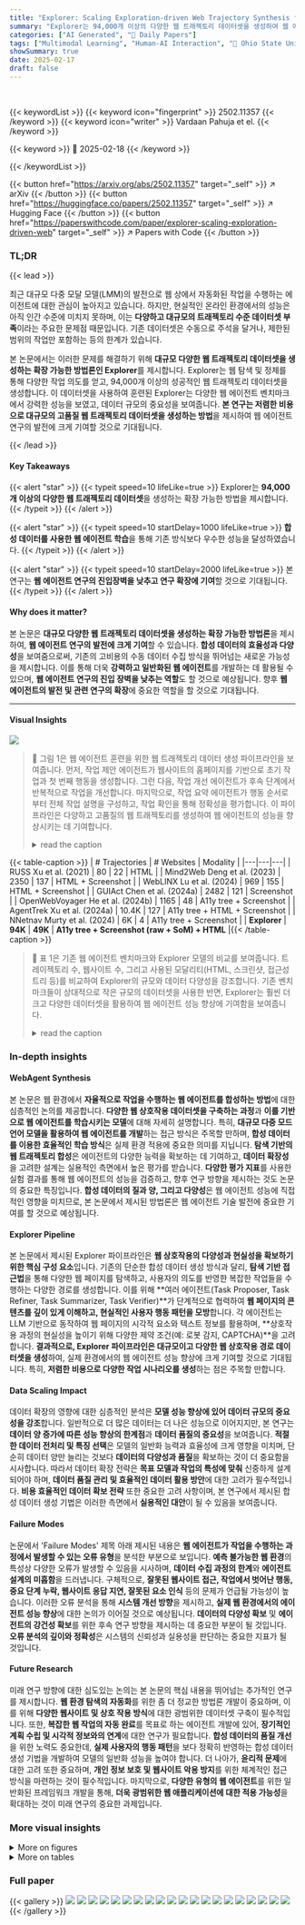 ```yaml
---
title: "Explorer: Scaling Exploration-driven Web Trajectory Synthesis for Multimodal Web Agents"
summary: "Explorer는 94,000개 이상의 다양한 웹 트래젝토리 데이터셋을 생성하여 웹 에이전트 성능을 크게 향상시킨 혁신적인 연구입니다."
categories: ["AI Generated", "🤗 Daily Papers"]
tags: ["Multimodal Learning", "Human-AI Interaction", "🏢 Ohio State University",]
showSummary: true
date: 2025-02-17
draft: false
---
```


<br>

{{< keywordList >}}
{{< keyword icon="fingerprint" >}} 2502.11357 {{< /keyword >}}
{{< keyword icon="writer" >}} Vardaan Pahuja et el. {{< /keyword >}}
 
{{< keyword >}} 🤗 2025-02-18 {{< /keyword >}}
 
{{< /keywordList >}}

{{< button href="https://arxiv.org/abs/2502.11357" target="_self" >}}
↗ arXiv
{{< /button >}}
{{< button href="https://huggingface.co/papers/2502.11357" target="_self" >}}
↗ Hugging Face
{{< /button >}}
{{< button href="https://paperswithcode.com/paper/explorer-scaling-exploration-driven-web" target="_self" >}}
↗ Papers with Code
{{< /button >}}




### TL;DR


{{< lead >}}

최근 대규모 다중 모달 모델(LMM)의 발전으로 웹 상에서 자동화된 작업을 수행하는 에이전트에 대한 관심이 높아지고 있습니다. 하지만, 현실적인 온라인 환경에서의 성능은 아직 인간 수준에 미치지 못하며, 이는 **다양하고 대규모의 트래젝토리 수준 데이터셋 부족**이라는 주요한 문제점 때문입니다. 기존 데이터셋은 수동으로 주석을 달거나, 제한된 범위의 작업만 포함하는 등의 한계가 있습니다. 



본 논문에서는 이러한 문제를 해결하기 위해 **대규모 다양한 웹 트래젝토리 데이터셋을 생성하는 확장 가능한 방법론인 Explorer**를 제시합니다. Explorer는 웹 탐색 및 정제를 통해 다양한 작업 의도를 얻고, 94,000개 이상의 성공적인 웹 트래젝토리 데이터셋을 생성합니다. 이 데이터셋을 사용하여 훈련된 Explorer는 다양한 웹 에이전트 벤치마크에서 강력한 성능을 보였고, 데이터 규모의 중요성을 보여줍니다. **본 연구는 저렴한 비용으로 대규모의 고품질 웹 트래젝토리 데이터셋을 생성하는 방법**을 제시하여 웹 에이전트 연구의 발전에 크게 기여할 것으로 기대됩니다.

{{< /lead >}}


#### Key Takeaways

{{< alert "star" >}}
{{< typeit speed=10 lifeLike=true >}} Explorer는 **94,000개 이상의 다양한 웹 트래젝토리 데이터셋**을 생성하는 확장 가능한 방법을 제시합니다. {{< /typeit >}}
{{< /alert >}}

{{< alert "star" >}}
{{< typeit speed=10 startDelay=1000 lifeLike=true >}} **합성 데이터를 사용한 웹 에이전트 학습**을 통해 기존 방식보다 우수한 성능을 달성하였습니다. {{< /typeit >}}
{{< /alert >}}

{{< alert "star" >}}
{{< typeit speed=10 startDelay=2000 lifeLike=true >}} 본 연구는 **웹 에이전트 연구의 진입장벽을 낮추고 연구 확장에 기여**할 것으로 기대됩니다. {{< /typeit >}}
{{< /alert >}}

#### Why does it matter?
본 논문은 **대규모 다양한 웹 트래젝토리 데이터셋을 생성하는 확장 가능한 방법론**을 제시하여, **웹 에이전트 연구의 발전에 크게 기여**할 수 있습니다.  **합성 데이터의 효율성과 다양성**을 보여줌으로써, 기존의 고비용의 수동 데이터 수집 방식을 뛰어넘는 새로운 가능성을 제시합니다.  이를 통해 더욱 **강력하고 일반화된 웹 에이전트**를 개발하는 데 활용될 수 있으며, **웹 에이전트 연구의 진입 장벽을 낮추는 역할**도 할 것으로 예상됩니다. 향후 **웹 에이전트의 발전 및 관련 연구의 확장**에 중요한 역할을 할 것으로 기대됩니다.

------
#### Visual Insights



![](https://arxiv.org/html/2502.11357/x1.png)

> 🔼 그림 1은 웹 에이전트 훈련을 위한 웹 트래젝토리 데이터 생성 파이프라인을 보여줍니다. 먼저, 작업 제안 에이전트가 웹사이트의 홈페이지를 기반으로 초기 작업과 첫 번째 행동을 생성합니다. 그런 다음, 작업 개선 에이전트가 후속 단계에서 반복적으로 작업을 개선합니다. 마지막으로, 작업 요약 에이전트가 행동 순서로부터 전체 작업 설명을 구성하고, 작업 확인을 통해 정확성을 평가합니다. 이 파이프라인은 다양하고 고품질의 웹 트래젝토리를 생성하여 웹 에이전트의 성능을 향상시키는 데 기여합니다.
> <details>
> <summary>read the caption</summary>
> Figure 1: Data Generation Pipeline. The task proposer agent generates an initial task and the first action based on the website homepage. The task is then iteratively refined in subsequent steps by the refiner agent. Finally, the task summarizer agent constructs an overall task description from the action sequence, followed by task verification to assess correctness.
> </details>





{{< table-caption >}}
| # Trajectories | # Websites | Modality |
|---|---|---| 
| RUSS Xu et al. (2021) | 80 | 22 | HTML |
| Mind2Web Deng et al. (2023) | 2350 | 137 | HTML + Screenshot |
| WebLINX Lu et al. (2024) | 969 | 155 | HTML + Screenshot |
| GUIAct Chen et al. (2024a) | 2482 | 121 | Screenshot |
| OpenWebVoyager He et al. (2024b) | 1165 | 48 | A11y tree + Screenshot |
| AgentTrek Xu et al. (2024a) | 10.4K | 127 | A11y tree + HTML + Screenshot |
| NNetnav Murty et al. (2024) | 6K | 4 | A11y tree + Screenshot |
| **Explorer** | **94K** | **49K** | **A11y tree + Screenshot (raw + SoM) + HTML** |{{< /table-caption >}}

> 🔼 표 1은 기존 웹 에이전트 벤치마크와 Explorer 모델의 비교를 보여줍니다.  트레이젝토리 수, 웹사이트 수, 그리고 사용된 모달리티(HTML, 스크린샷, 접근성 트리 등)를 비교하여 Explorer의 규모와 데이터 다양성을 강조합니다.  기존 벤치마크들이 상대적으로 작은 규모의 데이터셋을 사용한 반면, Explorer는 훨씬 더 크고 다양한 데이터셋을 활용하여 웹 에이전트 성능 향상에 기여함을 보여줍니다.
> <details>
> <summary>read the caption</summary>
> Table 1: Comparison to existing web agent benchmarks.
> </details>





### In-depth insights


#### WebAgent Synthesis
본 논문은 웹 환경에서 **자율적으로 작업을 수행하는 웹 에이전트를 합성하는 방법**에 대한 심층적인 논의를 제공합니다.  **다양한 웹 상호작용 데이터셋을 구축하는 과정**과 **이를 기반으로 웹 에이전트를 학습시키는 모델**에 대해 자세히 설명합니다.  특히, **대규모 다중 모드 언어 모델을 활용하여 웹 에이전트를 개발**하는 접근 방식은 주목할 만하며, **합성 데이터를 이용한 효율적인 학습 방식**은 실제 환경 적용에 중요한 의미를 지닙니다.  **탐색 기반의 웹 트래젝토리 합성**은 에이전트의 다양한 능력을 확보하는 데 기여하고, **데이터 확장성**을 고려한 설계는 실용적인 측면에서 높은 평가를 받습니다.  **다양한 평가 지표**를 사용한 실험 결과를 통해 웹 에이전트의 성능을 검증하고, 향후 연구 방향을 제시하는 것도 논문의 중요한 특징입니다.  **합성 데이터의 질과 양, 그리고 다양성**은 웹 에이전트 성능에 직접적인 영향을 미치므로, 본 논문에서 제시된 방법론은 웹 에이전트 기술 발전에 중요한 기여를 할 것으로 예상됩니다.

#### Explorer Pipeline
본 논문에서 제시된 Explorer 파이프라인은 **웹 상호작용의 다양성과 현실성을 확보하기 위한 핵심 구성 요소**입니다.  기존의 단순한 합성 데이터 생성 방식과 달리, **탐색 기반 접근법**을 통해 다양한 웹 페이지를 탐색하고, 사용자의 의도를 반영한 복잡한 작업들을 수행하는 다양한 경로를 생성합니다. 이를 위해 **여러 에이전트(Task Proposer, Task Refiner, Task Summarizer, Task Verifier)**가 단계적으로 협력하여 **웹 페이지의 콘텐츠를 깊이 있게 이해하고, 현실적인 사용자 행동 패턴을 모방**합니다.  각 에이전트는 LLM 기반으로 동작하여 웹 페이지의 시각적 요소와 텍스트 정보를 활용하며, **상호작용 과정의 현실성을 높이기 위해 다양한 제약 조건(예: 로봇 감지, CAPTCHA)**을 고려합니다.  **결과적으로, Explorer 파이프라인은 대규모이고 다양한 웹 상호작용 경로 데이터셋을 생성**하여, 실제 환경에서의 웹 에이전트 성능 향상에 크게 기여할 것으로 기대됩니다.  특히, **저렴한 비용으로 다양한 작업 시나리오를 생성**하는 점은 주목할 만합니다.

#### Data Scaling Impact
데이터 확장의 영향에 대한 심층적인 분석은 **모델 성능 향상에 있어 데이터 규모의 중요성을 강조**합니다.  일반적으로 더 많은 데이터는 더 나은 성능으로 이어지지만, 본 연구는 **데이터 양 증가에 따른 성능 향상의 한계점**과 **데이터 품질의 중요성**을 보여줍니다.  **적절한 데이터 전처리 및 특징 선택**은 모델의 일반화 능력과 효율성에 크게 영향을 미치며, 단순히 데이터 양만 늘리는 것보다 **데이터의 다양성과 품질**을 확보하는 것이 더 중요함을 시사합니다.  따라서 데이터 확장 전략은 **목표 모델과 작업의 특성에 맞춰** 신중하게 설계되어야 하며, **데이터 품질 관리 및 효율적인 데이터 활용 방안**에 대한 고려가 필수적입니다.  **비용 효율적인 데이터 확보 전략** 또한 중요한 고려 사항이며, 본 연구에서 제시된 합성 데이터 생성 기법은 이러한 측면에서 **실용적인 대안**이 될 수 있음을 보여줍니다.

#### Failure Modes
논문에서 'Failure Modes' 제목 아래 제시된 내용은 **웹 에이전트가 작업을 수행하는 과정에서 발생할 수 있는 오류 유형**을 분석한 부분으로 보입니다.  **예측 불가능한 웹 환경**의 특성상 다양한 오류가 발생할 수 있음을 시사하며, **데이터 수집 과정의 한계**와 **에이전트 설계의 미흡함**을 드러냅니다.  구체적으로, **잘못된 웹사이트 접근, 작업에서 벗어난 행동, 중요 단계 누락, 웹사이트 응답 지연, 잘못된 요소 인식** 등의 문제가 언급될 가능성이 높습니다. 이러한 오류 분석을 통해 **시스템 개선 방향**을 제시하고, **실제 웹 환경에서의 에이전트 성능 향상**에 대한 논의가 이어질 것으로 예상됩니다.  **데이터의 다양성 확보** 및 **에이전트의 강건성 확보**를 위한 후속 연구 방향을 제시하는 데 중요한 부분이 될 것입니다.  **오류 분석의 깊이와 정확성**은 시스템의 신뢰성과 실용성을 판단하는 중요한 지표가 될 것입니다.

#### Future Research
미래 연구 방향에 대한 심도있는 논의는 본 논문의 핵심 내용을 뛰어넘는 추가적인 연구를 제시합니다. **웹 환경 탐색의 자동화**를 위한 좀 더 정교한 방법론 개발이 중요하며, 이를 위해 **다양한 웹사이트 및 상호 작용 방식**에 대한 광범위한 데이터셋 구축이 필수적입니다.  또한, **복잡한 웹 작업의 자동 완료**를 목표로 하는 에이전트 개발에 있어, **장기적인 계획 수립 및 시각적 정보와의 연계**에 대한 연구가 필요합니다.  **합성 데이터의 품질 개선**을 위한 노력도 중요한데,  **실제 사용자의 행동 패턴**을 보다 정확히 반영하는 합성 데이터 생성 기법을 개발하여 모델의 일반화 성능을 높여야 합니다.  더 나아가, **윤리적 문제**에 대한 고려 또한 중요하며,  **개인 정보 보호 및 웹사이트 악용 방지**를 위한 체계적인 접근 방식을 마련하는 것이 필수적입니다. 마지막으로, **다양한 유형의 웹 에이전트**를 위한 일반화된 프레임워크 개발을 통해,  **더욱 광범위한 웹 애플리케이션에 대한 적용 가능성**을 확대하는 것이 미래 연구의 중요한 과제입니다.


### More visual insights

<details>
<summary>More on figures
</summary>


![](https://arxiv.org/html/2502.11357/extracted/6205031/figures/hist_num_tok.png)

> 🔼 그림 2는 Explorer 데이터셋의 각 웹 경로(trajectory)에 포함된 토큰 수의 분포를 히스토그램으로 나타낸 것입니다. 가로축은 토큰 수, 세로축은 상대 빈도를 나타냅니다. 빨간색 수직선은 토큰 수 분포의 90번째 백분위수를 나타내며, 이는 데이터셋 내 웹 경로의 토큰 수의 대부분이 빨간색 선 이하에 집중되어 있음을 보여줍니다. 이는 데이터셋의 대부분의 경로가 상대적으로 짧다는 것을 의미합니다.  이 그림은 Explorer 데이터셋의 특징을 보여주는 중요한 통계 정보를 제공합니다.
> <details>
> <summary>read the caption</summary>
> Figure 2: Histogram of token distribution across trajectories in Explorer. The red vertical line shows the 90t⁢hsuperscript90𝑡ℎ{90}^{th}90 start_POSTSUPERSCRIPT italic_t italic_h end_POSTSUPERSCRIPT percentile of the distribution.
> </details>



![](https://arxiv.org/html/2502.11357/extracted/6205031/figures/treemap_4.png)

> 🔼 그림 3은 Explorer 데이터셋의 도메인 및 하위 도메인 분포를 보여줍니다. 다양한 웹사이트와 작업 유형을 포함하여, 다양한 종류의 웹 에이전트를 훈련시키는 데 사용될 수 있는 잠재력을 보여줍니다.  Explorer 데이터셋의 방대한 다양성은 일반적인 웹 에이전트의 훈련에 유용하며, 다양한 웹 상호 작용 시나리오를 처리할 수 있는 능력을 향상시킬 수 있습니다.  서비스, 엔터테인먼트, 쇼핑, 여행, 정보 등의 다양한 범주가 포함되어 실제 웹 사용 환경을 더 잘 반영합니다.
> <details>
> <summary>read the caption</summary>
> Figure 3: Data composition for Explorer. Its extensive diversity showcases its potential to train end-to-end generalist web agents.
> </details>



![](https://arxiv.org/html/2502.11357/extracted/6205031/figures/perf_metrics.png)

> 🔼 그림 4는 Mind2Web-Live 벤치마크에서 데이터 크기 조정 실험을 보여줍니다. Explorer-4B 모델을 사용하여 전체(100%), 절반(50%), 그리고 1/4(25%)의 궤적 데이터로 실험을 수행했습니다. 모든 지표는 세 번의 실행에 걸쳐 평균을 냈습니다. 결과적으로, 데이터 크기가 증가함에 따라 모든 지표가 향상되는 것을 확인했습니다.
> <details>
> <summary>read the caption</summary>
> Figure 4: Experiments with data scaling using Explorer-4B on Mind2Web-Live. We experiment with using 100%, 50%, and 25% of the trajectory data. All results are averaged over three runs. All metrics exhibit improvement with increase in data scale.
> </details>



![](https://arxiv.org/html/2502.11357/extracted/6205031/figures/perf_metrics_2.png)

> 🔼 그림 5는 Mind2Web-Live 평가에서 발생하는 다양한 오류 유형에 대한 통계를 보여줍니다.  각 오류 유형은 발생 빈도를 나타내는 막대 그래프로 표현됩니다.  가장 두드러진 오류 유형은 작업 편차(Task deviation)이며, 이는 에이전트가 지정된 작업과 관련 없는 동작을 수행하는 경우를 의미합니다.  다른 오류 유형으로는 웹사이트에 접근하지 못하는 경우, 주요 단계 누락, 웹사이트 응답 없음, 접지 오류 등이 있습니다. 이 그림은 웹 에이전트의 성능을 개선하기 위해 해결해야 할 중요한 오류 유형들을 보여줍니다.
> <details>
> <summary>read the caption</summary>
> Figure 5: Statistics for different error cases in Mind2Web-Live evaluation. Task deviation is the most prevalent error type.
> </details>



![](https://arxiv.org/html/2502.11357/extracted/6205031/figures/error_plot_2.png)

> 🔼 그림 E.1은 Explorer가 생성한 합성 웹 경로의 예시입니다. 각 단계는 GPT-4 에이전트가 수행한 접지된 액션과 함께 집합 마크 주석이 달린 스크린샷을 보여줍니다. 이 그림은 사용자가 웹사이트를 탐색하고 특정 작업(이 경우에는 3인용 패브릭 소파 찾기)을 완료하기 위해 수행하는 일련의 단계를 보여줍니다. 각 스크린샷은 사용자의 액션에 따라 웹사이트가 어떻게 변하는지 보여주는 시각적 맥락을 제공합니다. 접지된 액션은 모델이 웹사이트와 상호작용하는 방법, 즉 특정 요소를 클릭하거나 입력하는 방법을 보여줍니다.
> <details>
> <summary>read the caption</summary>
> Figure E.1: Example synthetic trajectory from Explorer. Each step shows the set-of-mark annotated screenshot along with the grounded action taken by the GPT-4 agent.
> </details>



![](https://arxiv.org/html/2502.11357/x2.png)

> 🔼 그림 E.2는 모델이 트래젝토리 생성, 모델 훈련 및 추론하는 동안 사용하는 입력의 시각화를 보여줍니다. 이 예시는 그림 1의 트래젝토리 2단계에 해당합니다. 그림에는 웹페이지의 스크린샷, 웹페이지의 접근성 트리를 보여주는 set-of-mark 주석이 달린 스크린샷이 포함되어 있습니다. 이러한 입력을 사용하여 모델은 다음에 수행할 작업을 예측합니다.
> <details>
> <summary>read the caption</summary>
> Figure E.2: Visualization of the model inputs during trajectory generation, model training, and inference. The example corresponds to step 2 of the trajectory in Figure 1.
> </details>



</details>




<details>
<summary>More on tables
</summary>


{{< table-caption >}}
| Information | Service | Entertainment | Shopping | Travel |
|---|---|---|---|---|
| View the detailed 7-day weather forecast for Toronto, ON on The Weather Network website. | Research the French Bulldog breed on the American Kennel Club website, including its popularity and family life traits. | Find the Basscon presents: Darren Styles EDM event on Eventbrite, save it, and share it on Twitter. | Browse through the fall home decor section on the Target website to explore a variety of fall-themed home decor items. | Search for flights from Seattle to New York, select travel dates, and explore various flight options. |
| Analyze Tesla’s stock performance over various time periods on Yahoo Finance. | Find the nearest Penske truck rental location in Anaheim, California, and start the reservation process for a truck. | View the details of the Photography Competition Winners - Season X and share the article on Twitter. | Purchase a three-seat fabric sofa, specifically the UPPLAND Sofa, from IKEA’s website. | Find the weight of baggage allowance for economy class on qatarairways. |
| Convert 100 US Dollars to Euros using the XE currency converter. | Explore and purchase a subscription for the UpToDate Pro Suite on the Wolters Kluwer website. |  |  |  |
| Find directions from Seattle, WA to Bellevue, WA using Bing Maps. |  |  |  |  |{{< /table-caption >}}
> 🔼 표 2는 논문에서 제시된 Explorer 모델이 생성한 웹 상호작용 예시들을 보여줍니다. 각 예시는 사용자가 웹사이트에서 수행할 수 있는 다양한 유형의 작업(정보 탐색, 서비스 이용, 쇼핑, 여행 계획 등)을 설명하는 자연어 형태의 작업 설명을 포함합니다. 이 표는 Explorer 모델이 다양한 도메인과 작업 유형에 걸쳐 다양한 웹 상호작용을 생성할 수 있음을 보여주는 데 사용됩니다.
> <details>
> <summary>read the caption</summary>
> Table 2: Example task descriptions from Explorer.
> </details>

{{< table-caption >}}
| Action Type | Description | Count |
|---|---|---|
| click [elem] | Click on elem. | 415K |
| type [elem] [text] | Type text. | 62K |
| select [elem] [text] | Select text from dropdown list. | 5K |
| goto [url] | Go to url. | 26K |
| search_google [query] | Search for query on Google. | 4K |
| scroll [up/down] | Scroll up or down. | 213K |{{< /table-caption >}}
> 🔼 표 3은 Explorer 웹 에이전트에서 웹 탐색을 위해 사용되는 행동 공간을 보여줍니다.  각 행동 유형(클릭, 입력, 선택, 스크롤)과 해당 설명, 그리고 각 행동 유형이 데이터셋에서 차지하는 비율을 나타냅니다.  이는 웹 에이전트가 웹 페이지와 상호 작용하는 방식을 이해하는 데 중요한 정보를 제공합니다.
> <details>
> <summary>read the caption</summary>
> Table 3: Action space for web navigation in Explorer.
> </details>

{{< table-caption >}}
| Metric | Value |
|---|---| 
| # Total trajectories | 175K |
| # Success trajectories | 94K |
| # Unique URLs | 49K |
| Average steps per trajectory | 7.7 |
| Average elements per image | 46.3 |
| # Tokens | 830M |
| # Elements | 33.3M |
| # Images | 720K |
| Cost per trajectory | $0.15 |
| Cost per successful trajectory | $0.28 |{{< /table-caption >}}
> 🔼 표 4는 Explorer 데이터셋의 통계를 보여줍니다. 성공적인 경로의 수, 고유 URL 수, 평균 경로 길이, 평균 이미지당 요소 수, 토큰 수, 요소 수, 이미지 수 등이 포함되어 있습니다.  특히, 고유 URL 수, 평균 경로 길이, 평균 이미지당 요소 수, 토큰 수, 요소 수, 이미지 수는 성공적인 경로에 대한 통계임을 명시하여, 실패한 경로는 제외되었음을 알 수 있습니다.  이를 통해 데이터셋의 규모, 다양성, 그리고 복잡도를 더욱 명확하게 이해할 수 있습니다.
> <details>
> <summary>read the caption</summary>
> Table 4: Dataset statistics for Explorer. The number of unique URLs, average steps per trajectory, average elements per image, and number of tokens, elements, and images correspond to the successful trajectories.
> </details>

{{< table-caption >}}
| Model | Cost per trajectory |
|---|---| 
| Mind2Web <cite class="ltx_cite ltx_citemacro_cite">Deng et al. (<a class="ltx_ref" href="https://arxiv.org/html/2502.11357v1#bib.bib9" title="">2023</a>)</cite> | $0.85 |
| AgentTrek <cite class="ltx_cite ltx_citemacro_cite">Xu et al. (<a class="ltx_ref" href="https://arxiv.org/html/2502.11357v1#bib.bib44" title="">2024a</a>)</cite> | $0.55 |
| **Explorer** | $0.28 |{{< /table-caption >}}
> 🔼 본 표는 기존의 웹 경로 생성 방식들과 Explorer의 비용을 비교하여 보여줍니다.  Explorer는 기존 방식들보다 훨씬 저렴한 비용으로 다양하고 방대한 웹 경로 데이터셋을 생성할 수 있음을 보여주는 표입니다.  세 가지 모델(Mind2Web, AgentTrek, Explorer)의 경로 생성에 드는 비용을 비교하며, Explorer의 비용 효율성을 강조하고 있습니다.
> <details>
> <summary>read the caption</summary>
> Table 5: Cost comparison with other trajectory generation approaches.
> </details>

{{< table-caption >}}
| Model | Avg. Step SR (%) | Completion Rate (%) | Task SR (1) (%) | Full Task SR (%) |
|---|---|---|---|---|
| **API-based Models** |  |  |  |  |
| GPT-4o | 58.5 | 52.8 | 44.6 | 25.3 |
| GPT-3.5 | – | 36.5 | – | 15.4 |
| **Open-source Instructed Models** |  |  |  |  |
| Mistral-7B-Instr.-0.3 [Jiang et al. (2023)] | 32.8 | 29.5 | 24.1 | 9.6 |
| Qwen2-72B-Instruct [Bai et al. (2023)] | – | 40.9 | – | 15.4 |
| Qwen2-VL-7B [Wang et al. (2024a)] | 40.2 | 35.4 | 34.9 | 14.5 |
| Phi-3.5V [Abdin et al. (2024)] | 28.5 | 23.5 | 20.5 | 2.4 |
| **Supervised Fine-Tuning** |  |  |  |  |
| **Explorer-4B** | 44.0 | 39.4 | 31.3 | 18.1 |
| **Explorer-7B** | 45.3 | 40.2 | 34.9 | 19.3 |{{< /table-caption >}}
> 🔼 표 6는 Mind2Web-Live 벤치마크에 대한 결과를 보여줍니다.  결과는 평균 단계 성공률, 완료율, 작업 성공률(Task SR), 전체 작업 성공률(Full Task SR)로 나타냅니다. 누락된 값은 -로 표시됩니다. GPT-4와 Mistral-7B에 대한 결과는 Linux 서버에서 재현되었고, GPT-3.5와 Qwen2-72B-Instruct에 대한 결과는 Pan et al.(2024b)에서 가져왔습니다. 전체 작업 성공률은 주어진 작업에 대한 모든 주요 노드의 성공적인 완료를 나타내며, 평균 단계 성공률은 작업 전반에 걸쳐 완료된 주요 노드의 비율을 나타내고, 완료율은 작업 전반에 걸쳐 완료된 주요 노드의 비율을 나타냅니다. 작업 성공률(1)은 최대 하나의 오류/주요 노드를 허용하는 작업 성공률을 나타냅니다.
> <details>
> <summary>read the caption</summary>
> Table 6: Results on Mind2Web-Live benchmark. Missing values are denoted by –. The results for GPT-4 and Mistral-7B have been reproduced on our Linux servers. The results for GPT-3.5 and Qwen2-72B-Instruct have been taken from Pan et al. (2024b). The full task success rate represents the successful completion of all key nodes for a given task. The average step success rate represents the proportion of completed key nodes, macro-averaged across tasks. The completion rate represents the proportion of completed key nodes, micro-averaged across tasks. Task SR (1) represents task SR with a tolerance of up to one error/key node.
> </details>

{{< table-caption >}}
| Task SR (1) (%) |
|---|---|{{< /table-caption >}}
> 🔼 표 7은 본 논문에서 제안하는 Explorer 모델을 미세 조정하여 얻은 결과를 보여줍니다. 미세 조정된 Explorer 모델은 사전 훈련된 모델보다 성능이 크게 향상되었으며, GPT-4o를 포함한 클로즈드소스 대규모 언어 모델(LLM)보다도 우수한 성능을 보였습니다. 이는 Explorer 모델의 성능이 데이터의 품질과 다양성에 크게 의존함을 시사합니다. 표에는 모델 이름, 사전 훈련된 모델, 미세 조정된 모델, 그리고 각 모델의 성능 지표가 포함되어 있습니다. 각 모델의 성능은 정확도, F1 점수, 단계별 성공률 등으로 측정됩니다.
> <details>
> <summary>read the caption</summary>
> Table 7: In-domain evaluation results. The fine-tuned Explorer models achieve significant improvements over their pre-trained counterparts and surpass closed-source LLMs, including GPT-4o.
> </details>

{{< table-caption >}}
| Model | Full Task SR (%) |
|---|---| 
| GPT-4o | 16.0 |
| Phi-3.5V | 1.0 |
| **Explorer-4B** | 17.0 |
| Qwen2-VL-7B | 6.0 |
| **Explorer-7B** | 18.0 |{{< /table-caption >}}
> 🔼 표 8은 MiniWob++ 벤치마크(Liu et al., 2018)의 제로샷 평가 설정에서의 결과를 보여줍니다.  Ou et al.(2024)의 기준선 수치와 비교하여 Explorer 모델의 성능이 훨씬 뛰어남을 보여줍니다.  특히, 훨씬 더 큰 모델들보다 상당한 차이로 성능이 우수함을 알 수 있습니다.  이는 Explorer 모델이 제한된 매개변수를 가지고도 우수한 성능을 달성할 수 있음을 시사합니다.  또한, 제로샷 평가는 사전 훈련된 모델의 일반화 능력을 평가하는 데 효과적인 방법임을 보여줍니다.
> <details>
> <summary>read the caption</summary>
> Table 8: Results on MiniWob++ benchmark Liu et al. (2018) in zero-shot evaluation setting. The baseline numbers correspond to Ou et al. (2024). Explorer outperforms much larger models by a significant margin.
> </details>

{{< table-caption >}}
| Model | Accuracy (%) |
|---|---| 
| _API-based Models_ |  | 
| GPT-3.5 | 39.57 | 
| GPT-4 | 53.04 | 
| _Open-source Instructed Models_ |  | 
| Phi-3.5V | 35.87 | 
| Qwen2-VL-7B | 36.96 | 
| Llama3-chat-8B | 31.74 | 
| Llama3-chat-70B | 48.70 | 
| _Open-source Interactive Data Finetuned Models_ |  | 
| AgentLM-7B [Zeng et al. (2024)](https://arxiv.org/html/2502.11357v1#bib.bib51) | 15.65 | 
| CodeActAgent-7B [Wang et al. (2024b)](https://arxiv.org/html/2502.11357v1#bib.bib40) | 9.78 | 
| AgentFlan-7B [Chen et al. (2024c)](https://arxiv.org/html/2502.11357v1#bib.bib7) | 20.87 | 
| Lemur-chat-70B [Xu et al. (2024b)](https://arxiv.org/html/2502.11357v1#bib.bib45) | 21.30 | 
| AgentLM-70B [Zeng et al. (2024)](https://arxiv.org/html/2502.11357v1#bib.bib51) | 36.52 | 
| Synatra-CodeLlama-7B [Ou et al. (2024)](https://arxiv.org/html/2502.11357v1#bib.bib29) | 38.20 | 
| AgentTrek-7B [Xu et al. (2024a)](https://arxiv.org/html/2502.11357v1#bib.bib44) | 45.28 | 
| **Explorer-4B** | 46.74 | 
| **Explorer-7B** | 53.26 |{{< /table-caption >}}
> 🔼 표 9는 Multimodal-Mind2Web 벤치마크에 대한 실험 결과를 보여줍니다.  Explorer 모델의 성능을 기존의 GUI 에이전트 기법들과 비교 분석하여, Explorer가 다른 모델들에 비해 상당히 우수한 성능을 보임을 확인할 수 있습니다.  표에는 다양한 지표(평균 단계 성공률, 완료율, 작업 성공률 등)가 포함되어 있으며, 세 개의 테스트 분할에 대한 평균 단계 성공률도 제시되어 있습니다.  기존 모델들의 결과는 Zheng et al. (2024), Cheng et al. (2024), Chen et al. (2024b,a), Shen et al. (2024) 의 연구에서 가져왔습니다.
> <details>
> <summary>read the caption</summary>
> Table 9: Multimodal-Mind2Web evaluation results. The baseline numbers have been taken from Zheng et al. (2024); Cheng et al. (2024); Chen et al. (2024b, a); Shen et al. (2024). The last column denotes the average step success rates over the three test splits. Explorer significantly outperforms existing GUI agent baselines.
> </details>

{{< table-caption >}}
Model|Train Data|Cross-Task Ele. Acc|Cross-Task Op. F1|Cross-Task Step SR|Cross-Website Ele. Acc|Cross-Website Op. F1|Cross-Website Step SR|Cross-Domain Ele. Acc|Cross-Domain Op. F1|Cross-Domain Step SR|Avg.|In-Context Learning|GPT-3.5||19.4|59.2|16.8|14.9|56.5|14.1|25.2|57.9|24.1|18.3|GPT-4||40.8|63.1|32.3|30.2|61.0|27.0|35.4|61.9|29.7|29.7|SeeAct [Zheng et al. (2024)]|||46.4|73.4|40.2|38|67.8|32.4|42.4|69.3|36.8|36.5|Supervised Fine-Tuning|SeeClick-9.6B|Syn. + M2W|26.3|86.2|23.7|21.9|82.9|18.8|22.1|84.1|20.2|20.9|EDGE-9.6B|Syn. + M2W|–|–|–|30.0|–|–|21.1|–|–|22.4|24.5|MiniCPM-GUI-3.1B|Syn. + M2W|23.8|86.8|20.8|20.3|81.7|17.3|17.9|74.5|14.6|17.6|Scribe-Agent-L.-32B|Syn. traj.|38.0|52.9|35.6|34.1|52.7|32.5|39.4|54.7|37.3|35.1|AgentTrek-7B|Syn. + M2W|60.8|88.9|55.7|57.6|88.1|51.4|56.0|87.5|52.6|53.2|Explorer-4B|Syn. traj.|36.5|82.9|33.2|44.1|87.7|39.3|42.5|86.3|39.8|37.4|Explorer-4B|M2W|48.1|88.0|44.8|49.1|87.2|45.0|46.9|87.7|44.6|44.8|Explorer-4B|Syn. + M2W|53.4|88.1|50.7|55.6|89.5|51.4|49.8|88.8|47.2|49.8|Explorer-7B|Syn. traj.|43.6|86.6|39.6|48.7|87.7|44.5|47.6|87.2|44.7|43.0|Explorer-7B|M2W|51.8|88.0|48.3|56.3|89.7|52.0|50.9|88.9|48.1|49.5|Explorer-7B|Syn. + M2W|56.5|90.3|53.2|60.5|90.7|56.7|55.7|90.4|53.0|54.3{{< /table-caption >}}
> 🔼 표 10은 Mind2Web-Live 벤치마크에서 미세 조정에 사용된 언어 모델에 대한 ablation 연구 결과를 보여줍니다.  다양한 언어 모델의 성능을 비교하여,  시각적 모달의 중요성과 모델 성능에 미치는 영향을 분석합니다.  구체적으로는,  텍스트 모달만 사용한 경우와 시각적 모달을 함께 사용한 경우의 성능 차이를 보여주고,  다양한 용량의 사전 훈련된 모델을 비교하여 최적의 모델 선택을 위한 근거를 제시합니다.
> <details>
> <summary>read the caption</summary>
> Table 10: Ablation studies on language models used for fine-tuning (Mind2Web-Live).
> </details>

{{< table-caption >}}
| Model | Avg. Step SR (%) | Completion Rate (%) | Full Task SR (%) |
|---|---|---|---|
| LLaVA-Mistral-7B | 32.0 | 30.3 | 4.8 |
| Phi-3-mini (text-only) | 36.6 | 34.0 | 13.3 |
| Phi-3.5V | 44.0 | 39.4 | 18.1 |
| Qwen2-VL-7B | 45.3 | 40.2 | 19.3 |{{< /table-caption >}}
> 🔼 표 A.1은 Mind2Web-Live 벤치마크에 대한 결과를 보여줍니다. GPT-4, GPT-3.5, Mistral-7B에 대한 결과는 Linux 서버에서 재현되었습니다. 전체 작업 성공률(SR)은 주어진 작업에 대한 모든 주요 노드의 성공적인 완료를 나타냅니다. 평균 단계 성공률은 작업 전반에 걸쳐 완료된 주요 노드의 비율을 나타내며, 작업별로 매크로 평균을 낸 것입니다. 완료율은 작업 전반에 걸쳐 완료된 주요 노드의 비율을 나타내며, 작업별로 마이크로 평균을 낸 것입니다. Task SR(1)은 최대 하나의 오류/주요 노드를 허용하는 Task SR을 나타냅니다. Explorer의 합성 궤적 데이터로 미세 조정된 저희의 Phi-3.5V 모델은 Mistral-7B 및 Qwen2-72B-Instruct를 포함한 훨씬 더 큰 모델들을 상당한 차이로 능가하며, GPT-3.5와 비슷한 성능을 보입니다.
> <details>
> <summary>read the caption</summary>
> Table A.1: Results on Mind2Web-Live benchmark. The results for GPT-4, GPT-3.5, and Mistral-7B have been reproduced on our Linux servers. The full task success rate (SR) represents the successful completion of all key nodes for a given task. The average step success rate represents the proportion of completed key nodes, macro-averaged across tasks. The completion rate represents the proportion of completed key nodes, micro-averaged across tasks. Task SR (1) represents task SR with a tolerance of up to one error/key node. Our Phi-3.5V model, finetuned on synthetic trajectory data from Explorer, outperforms much larger models, including Mistral-7B and Qwen2-72B-Instruct, by a significant margin and is comparable to GPT-3.5.
> </details>

{{< table-caption >}}
| Model | Avg. Step SR (%) | Completion Rate (%) | Task SR (1) (%) | Full Task SR (%) |
|---|---|---|---|---|
| **API-based Models** |  |  |  |  |
| GPT-4o | 56.4 | 50.4 | 44.2 | 22.1 |
| GPT-3.5 | – | 36.5 | – | 15.4 |
| **Open-source Instructed Models** |  |  |  |  |
| Mistral-7B-Instruct-0.3 [Jiang et al. (2023)] | 33.0 | 28.6 | 25.0 | 11.5 |
| Qwen2-72B-Instruct [Bai et al. (2023)] | – | 40.9 | – | 15.4 |
| Qwen2-VL-7B [Wang et al. (2024a)] | 37.9 | 33.3 | 31.7 | 12.5 |
| Phi-3.5V [Abdin et al. (2024)] | 27.0 | 22.3 | 21.2 | 1.9 |
| **Supervised Fine-Tuning** |  |  |  |  |
| **Explorer-4B** | 41.6 | 36.7 | 30.8 | 16.4 |
| **Explorer-7B** | 42.0 | 36.9 | 32.7 | 16.4 |{{< /table-caption >}}
> 🔼 표 A.2는 본 논문의 실험에서 사용된 하이퍼파라미터들을 보여줍니다.  구체적으로, Mind2Web-Live와 Multimodal-Mind2Web 두 가지 벤치마크에 대한 실험에 사용된 모델(Qwen2-VL-7B, Phi-3.5V), 학습 데이터(합성 데이터, Mind2Web 데이터, 합성 데이터 + Mind2Web 데이터), 그리고 배치 크기, 에폭, 학습률 등의 하이퍼파라미터 설정값들을 상세히 제시합니다. 이 표는 실험 결과의 재현성을 확보하고, 다른 연구자들이 본 논문의 실험 설정을 이해하고 재현하는 데 도움을 줍니다.
> <details>
> <summary>read the caption</summary>
> Table A.2: Hyperparameters used in our experiments.
> </details>

{{< table-caption >}}
| Task SR (1) (%) |
|---|---|{{< /table-caption >}}
> 🔼 표 B.3는 웹 에이전트 경로 생성 파이프라인의 각 모듈별 비용을 세부적으로 보여줍니다.  비용은 GPT-4-turbo 모델의 토큰당 비용, 이미지당 비용 등을 고려하여 계산됩니다.  총 비용은 단계별 비용을 합산하여 계산되며, 성공적인 경로 생성에 대한 평균 비용도 제시됩니다. 이 표를 통해 웹 에이전트 경로 데이터셋 생성에 드는 비용을 효율적으로 분석할 수 있습니다.
> <details>
> <summary>read the caption</summary>
> Table B.3: Cost breakdown for different modules in the pipeline.
> </details>

{{< table-caption >}}
| Dataset | Model | Train Data | Hyperparamerters | Train time (hours) |
|---|---|---|---|---|
| M2W-Live | Qwen2-VL-7B | Syn. | batch_size: 64, epoch: 2, learning_rate: 1e-05 | 15 |
| M2W-Live | Qwen2-VL-7B | M2W | batch_size: 64, epoch: 2, learning_rate: 1e-05 | 1.5 |
| M2W-Live | Qwen2-VL-7B | Syn. + M2W | batch_size: 64, epoch: 2, learning_rate: 1e-05 | 15.5 |
| M2W-Live | Phi-3.5V | Syn. | batch_size: 64, epoch: 2, learning_rate: 4e-05 | 12.5 |
| M2W-Live | Phi-3.5V | M2W | batch_size: 64, epoch: 2, learning_rate: 1e-05 | 1 |
| M2W-Live | Phi-3.5V | Syn. + M2W | batch_size: 64, epoch: 2, learning_rate: 4e-05 | 12.5 |
| Multi.-M2W | Qwen2-VL-7B | Syn. | batch_size: 64, epoch: 10, learning_rate: 4e-05 | 17 |
| Multi.-M2W | Phi-3.5V | Syn. | batch_size: 64, epoch: 10, learning_rate: 4e-05 | 12 |{{< /table-caption >}}
> 🔼 표 D.5는 논문의 부록 D절에 있는, Task Proposer Agent(작업 제안 에이전트)를 위한 프롬프트(지시 사항)를 보여주는 표입니다.  이 에이전트는 웹사이트의 스크린샷과 접근성 트리를 분석하여 사용자가 해당 웹사이트에서 수행할 수 있는 다양한 작업들을 제안하고, 해당 작업을 시작하기 위한 첫 번째 행동을 제시하는 역할을 합니다.  프롬프트는 에이전트가 작업을 생성하고, 자연어로 된 행동과 접지된(grounded) 행동을 생성하는 방법에 대한 세부적인 지침을 담고 있습니다.  결과적으로, 이 표는 웹 에이전트가 사용자의 작업 의도를 파악하고 웹 페이지를 탐색하는 과정을 이해하는 데 매우 중요한 정보를 담고 있습니다.
> <details>
> <summary>read the caption</summary>
> Table D.5: Prompt for Task Proposer Agent.
> </details>

{{< table-caption >}}
| Phase | Cost per step | Total cost |
|---|---|---|
| Proposal | $0.0128 | $0.0128 |
| Refinement | $0.0128 | $0.0856 |
| Verification | $0.02381 | $0.02381 |
| Summarization | $0.02581 | $0.02581 |{{< /table-caption >}}
> 🔼 표 D.7은 논문의 부록 D절에 있는 '프롬프트 세부 정보' 섹션에 속하며, 작업 개선 에이전트를 위한 프롬프트를 보여줍니다. 이 프롬프트는 웹 에이전트가 이전 단계에서 수행한 작업 목록과 현재 웹페이지의 스크린샷 및 구문 분석된 HTML/접근성 트리를 기반으로 사용자의 다음 작업을 예측하도록 안내합니다.  에이전트는 자연어 형식의 작업과 접지된 작업을 생성해야 하며, 특정 규칙과 제약 조건을 따라야 합니다.  다음 작업을 생성하는 규칙은 단일 원자 작업 생성, 주어진 어휘 집합 사용, 각 작업의 인수를 대괄호 안에 넣기, 작업의 자연어 형식과 접지된 형식의 일관성 유지, 특정 유형의 작업에 대한 특정 규칙 준수, 웹 페이지 변경 없이 동일한 작업을 반복하지 않기 등이 있습니다.  작업 제안 규칙은 웹사이트와 관련된 작업 생성, 로그인을 요구하지 않는 작업 생성, 명확하고 구체적인 작업 생성, 작업 설명에 구체적인 정보 제공, 실제 사용자가 작업을 완료하는 데 필요한 모든 정보를 포함, 실현 가능한 작업 생성 등이 있습니다.
> <details>
> <summary>read the caption</summary>
> Table D.7: Prompt for Task Refiner Agent.
> </details>

{{< table-caption >}}
| System Role | User Role |
|---|---| 
| **System Role** | What does this webpage show? Imagine you are a real user on this webpage. Given the webpage screenshot and parsed HTML/accessibility tree, please provide a single task that a user might perform on this page and the corresponding first action towards completing that task. |
|  | <br> **Do the following step by step**: <br> 1. Generate a single task that a user might perform on this webpage. Be creative and come up with diverse tasks <br> 2. Given the webpage screenshot and parsed HTML/accessibility tree, generate the first action towards completing that task (in natural language form). <br> 3. Given the webpage screenshot, parsed HTML/accessibility tree, and the natural language action, generate the grounded version of that action. <br> **ACTION SPACE**: Your action space is: [`click [element ID]`, `type [element ID] [content]`, `select [element ID] [content of option to select]`, `scroll [up]`, `scroll [down]`, and `stop`]. <br> **Action output should follow the syntax as given below**: <br> `click [element ID]`: This action clicks on an element with a specific ID on the webpage. <br> `type [element ID] [content]`: Use this to type the content into the field with id. By default, the "Enter" key is pressed after typing. Both the content and the ID should be within square braces as per the syntax. <br> `select [element ID] [content of option to select]`: Select an option from a dropdown menu. The content of the option to select should be within square braces. When you get (select an option) tags from the accessibility tree, you need to select the serial number (element_id) corresponding to the select tag, not the option, and select the most likely content corresponding to the option as input. <br> `scroll [down]`: Scroll the page down. <br> `scroll [up]`: Scroll the page up. <br> **IMPORTANT**: To be successful, it is important to STRICTLY follow the below rules: <br> **Action generation rules**: <br> 1. You should generate a single atomic action at each step. <br> 2. The action should be an atomic action from the given vocabulary - click, type, select, scroll (up or down), or stop. <br> 3. The arguments to each action should be within square braces. For example, "click [127]", "type [43] [content to type]", "scroll [up]", "scroll [down]". <br> 4. The natural language form of action (corresponding to the field "action_in_natural_language") should be consistent with the grounded version of the action (corresponding to the field "grounded _action"). Do NOT add any additional information in the grounded action. For example, if a particular element ID is specified in the grounded action, a description of that element must be present in the natural language action. <br> 5. If the type action is selected, the natural language form of action ("action_in_natural_language") should always specify the actual text to be typed. <br> 6. You should issue a “stop” action if the current webpage asks to log in or for credit card information. <br> 7. To input text, there is NO need to click the textbox first, directly type content. After typing, the system automatically hits the ‘ENTER’ key. <br> 8. STRICTLY Avoid repeating the same action (click/type) if the webpage remains unchanged. You may have selected the wrong web element. <br> 9. Do NOT use quotation marks in the action generation. <br> **Task proposal rules**: <br> 1. You should propose tasks that are relevant to the website and can be completed using the website. <br> 2. You should only propose tasks that do not require login to execute the task. <br> 3. You should propose tasks that are clear and specific. <br> 4. For each task, provide concrete information or constraints, and use mock-up information (identifier, number, personal information, name, attributes, etc.) to make the task more specific and realistic. <br> 5. The task description should provide all the necessary information to complete the task. <br> 6. The task should be feasible to complete by a real user and should not require any additional information that is not available on the website. <br> **The output should be in below format**: <br> **OUTPUT FORMAT**: Please give a short analysis of the screenshot, parsed HTML/accessibility tree, then put your answer within ```  ```, for example, "In summary, the proposed task and the corresponding action is: ```<span class="ltx_text ltx_font_typewriter" id="A4.T4.1.32.2.1.1.2">{"task": &lt;TASK&gt;:str, "action_in_natural_language":&lt;ACTION_IN_NATURAL_LANGUAGE&gt;:str, "grounded_action": &lt;ACTION&gt;:str}</span>``` |
| **User Role** | Website URL: {INIT_URL}<br>Parsed HTML/Accessibility Tree: {A11Y_TREE}<br>{SCREENSHOT} |
{{< /table-caption >}}
> 🔼 표 D.8은 논문의 부록 D절에 있는, 작업 요약 에이전트를 위한 프롬프트를 보여주는 표입니다. 이 표는 웹 페이지에서 수행된 일련의 작업과 해당 스크린샷을 입력으로 받아 이 작업들을 수행하여 완료할 수 있는 하나의 작업 설명을 생성하는 작업 요약 에이전트의 프롬프트를 상세히 설명합니다. 프롬프트는 에이전트가 작업을 생성하기 위한 지침, 작업 설명 형식, 그리고 중요한 규칙들 (예: 거래/정보 검색 포함, 명확하고 구체적일 것, 추가 정보 없이 실행 가능할 것 등)을 포함하고 있습니다.
> <details>
> <summary>read the caption</summary>
> Table D.8: Prompt for Task Summarizer Agent.
> </details>

{{< table-caption >}}
| System Role | User Role |
|---|---| 
| **System Role** | What does this webpage show? Imagine you are a real user on this webpage, and your overall task is {OVERALL_TASK}. This is the list of actions you have performed that lead to the current page {PREV_ACTION_LIST}. You are also given the webpage screenshot and parsed HTML/accessibility tree. | 
|  |  <span class="ltx_text ltx_framed ltx_framed_underline">Do the following step by step</span>: | 
|  | 1. Please predict what action the user might perform next that is consistent with the previous action list in natural language. | 
|  | 2. Then based on the parsed HTML/accessibility tree of the webpage and the natural language action, generate the grounded action. | 
|  | 3. Update the overall task aligned with this set of actions. | 
|  | **ACTION SPACE**: Your action space is: [‘click [element ID]’, ‘type [element ID] [content]’, ‘select [element ID] [content of option to select]’, ‘scroll [up]’, ‘scroll [down]’, and ‘stop’]. | 
|  | <span class="ltx_text ltx_framed ltx_framed_underline">Action output should follow the syntax as given below</span>: | 
|  | ‘click [element ID]’: This action clicks on an element with a specific id on the webpage. | 
|  | ‘type [element ID] [content]’: Use this to type the content into the field with id. By default, the "Enter" key is pressed after typing. Both the content and the id should be within square braces as per the syntax. | 
|  | ‘select [element ID] [content of option to select]’: Select an option from a dropdown menu. The content of the option to select should be within square braces. When you get (select an option) tags from the accessibility tree, you need to select the serial number (element_id) corresponding to the select tag, not the option, and select the most likely content corresponding to the option as input. | 
|  | ‘scroll [down]’: Scroll the page down. | 
|  | ‘scroll [up]’: Scroll the page up. | 
|  | **IMPORTANT**: To be successful, it is important to STRICTLY follow the below rules: | 
|  | **Action generation rules**: | 
|  | 1. You should generate a single atomic action at each step. | 
|  | 2. The action should be an atomic action from the given vocabulary - click, type, select, scroll (up or down), or stop | 
|  | 3. The arguments to each action should be within square braces. For example, "click [127]", "type [43] [content to type]", "scroll [up]", "scroll [down]". | 
|  | 4. The natural language form of action (corresponding to the field "action_in_natural_language") should be consistent with the grounded version of the action (corresponding to the field "grounded _action"). Do NOT add any additional information in the grounded action. For example, if a particular element ID is specified in the grounded action, a description of that element must be present in the natural language action. | 
|  | 5. If the type action is selected, the natural language form of action ("action_in_natural_language") should always specify the actual text to be typed. | 
|  | 6. You should issue the “stop” action when the given list of input actions is sufficient for a web task. | 
|  | 7. You should issue a “stop” action if the current webpage asks to log in or for credit card information. | 
|  | 8. To input text, there is NO need to click the textbox first, directly type content. After typing, the system automatically hits the ‘ENTER‘ key. | 
|  | 9. STRICTLY Avoid repeating the same action (click/type) if the webpage remains unchanged. You may have selected the wrong web element. | 
|  | 10. Do NOT use quotation marks in the action generation. | 
|  | **Task proposal rules**: | 
|  | 1. You should propose tasks that are relevant to the website and can be completed using the website itself. | 
|  | 2. The overall task should be well-aligned to the entire set of actions in history plus the current generated action. It should not be focused just on the current action. | 
|  | 3. You should only propose tasks that do not require login to execute the task. | 
|  | 4. You should propose tasks that are clear and specific. | 
|  | 5. For each task, provide concrete information or constraints, and use mock-up information (identifier, number, personal information, name, attributes, etc.) to make the task more specific and realistic. | 
|  | 6. The task description should provide all the necessary information to complete the task. | 
|  | 7. The task should be feasible to complete by a real user and should not require any additional information that is not available on the website. | 
|  | <span class="ltx_text ltx_framed ltx_framed_underline">The output should be in below format</span>: | 
|  | **OUTPUT FORMAT**: Please give a short analysis of the screenshot, parsed HTML/accessibility tree, and history, then put your answer within ```  ```, for example, "In summary, the proposed task and the corresponding action is: ```<span class="ltx_text ltx_font_typewriter">{"task": <TASK>:str, "action_in_natural_language":<ACTION_IN_NATURAL_LANGUAGE>:str, "grounded_action": <ACTION>:str}</span>``` | 
| **User Role** | Website URL: {INIT_URL} | 
|  | Parsed HTML/Accessibility Tree: {A11Y_TREE} | 
|  | {SCREENSHOT} | {{< /table-caption >}}
> 🔼 표 D.9는 웹 페이지 탐색 에이전트의 성능을 평가하는 전문가를 위한 프롬프트를 보여줍니다.  Pan 등(2024a)의 작업을 바탕으로 합니다. 이 프롬프트는 사용자 의도, 에이전트의 작업 이력, 웹 페이지의 최종 상태, 사용자에 대한 에이전트의 응답을 제공하여 에이전트의 실행 성공 여부를 판단하는 데 사용됩니다.  프롬프트는 거래, 정보 검색, 사이트 탐색, 콘텐츠 수정 등 네 가지 작업 유형을 설명하며, 각 유형에 대한 성공 및 실패 조건을 자세히 설명합니다. 성공적인 작업 수행에 대한 기준이 명확하게 제시되어 있으며, 에이전트의 응답과 상관없이 웹 페이지의 최종 상태를 중심으로 평가가 이루어집니다.  또한, 에이전트가 장바구니에 상품을 추가하거나 결제 페이지를 표시하는 등의 작업을 완료한 경우 성공적인 실행으로 간주되는 예외적인 상황도 명시되어 있습니다.
> <details>
> <summary>read the caption</summary>
> Table D.9: Prompt for Task Verifier Agent (adapted from Pan et al. (2024a)).
> </details>

{{< table-caption >}}
| System Role | Description |
|---|---| 
| **System Role** | Given a list of actions performed on the website {WEBSITE_URL} and the corresponding screenshots |
|  | List of actions: {ACTION_LIST} |
|  | Your task is to come up with a single task description that will be accomplished by performing these actions in the given sequence on the website. |
|  | **IMPORTANT**: |
|  | 1. The task must contain some actions: “Buy, Book, Find, Check, Choose, show me, search, browse, get, compare, view, give me, add to cart, …”, ideally involving transactions/finding information on a specific product or service. |
|  | 2. You should propose tasks that are clear and specific. |
|  | 3. The task description should provide all the necessary information to complete the task. |
|  | 4. The task description must indicate the domain of the website at the end of the task with the format: “… on task website”, for instance, “Purchase a laptop on Amazon”, “Book a hair appointment on Yelp”, etc. |
|  | 5. The task should be feasible to complete by a real user and should not require any additional information that is not specified in this input. |
|  | 6. The task description should specify constraints like given budget, product features, and other specifications that can narrow down the search to a particular item/product. |
|  | 7. Do NOT use any quotation marks (either single or double) in the task description. |
|  | **OUTPUT FORMAT**: Please first give some analysis of the actions and screenshots and then output the overall task description. put your answer within ```  ```, for example, “In summary, the answer is: ```<span class="ltx_text ltx_font_typewriter">&lt;TASK_DESCRIPTION&gt;:str</span>```”. |{{< /table-caption >}}
> 🔼 표 D.10은 웹 에이전트 훈련을 위한 프롬프트를 보여줍니다.  이 표는 웹 페이지의 스크린샷과 접근성 트리(Accessibility Tree)를 사용하여 웹 에이전트가 웹 페이지와 상호 작용하는 방법을 설명하는 지시 사항(프롬프트)을 제공합니다.  프롬프트는 에이전트가 웹 페이지의 이미지를 해석하고,  수행할 작업을 결정하고, 그에 따른 적절한 행동(액션)을 선택하는 방법을 안내합니다. 또한,  액션의 자연어 표현(action_natural_language)과 그에 해당하는 접근성 트리 상의 요소 식별자(element_idx) 등을 포함하여 에이전트의 출력 형식을 명확하게 지정합니다.  이러한 프롬프트를 통해 웹 에이전트는 다양한 웹 환경에서 사용자의 지시에 따라 효과적으로 작업을 수행하도록 학습될 수 있습니다.
> <details>
> <summary>read the caption</summary>
> Table D.10: Prompt for Web Agent Training.
> </details>

</details>




### Full paper

{{< gallery >}}
<img src="paper_images/1.png" class="grid-w50 md:grid-w33 xl:grid-w25" />
<img src="paper_images/2.png" class="grid-w50 md:grid-w33 xl:grid-w25" />
<img src="paper_images/3.png" class="grid-w50 md:grid-w33 xl:grid-w25" />
<img src="paper_images/4.png" class="grid-w50 md:grid-w33 xl:grid-w25" />
<img src="paper_images/5.png" class="grid-w50 md:grid-w33 xl:grid-w25" />
<img src="paper_images/6.png" class="grid-w50 md:grid-w33 xl:grid-w25" />
<img src="paper_images/7.png" class="grid-w50 md:grid-w33 xl:grid-w25" />
<img src="paper_images/8.png" class="grid-w50 md:grid-w33 xl:grid-w25" />
<img src="paper_images/9.png" class="grid-w50 md:grid-w33 xl:grid-w25" />
<img src="paper_images/10.png" class="grid-w50 md:grid-w33 xl:grid-w25" />
<img src="paper_images/11.png" class="grid-w50 md:grid-w33 xl:grid-w25" />
<img src="paper_images/12.png" class="grid-w50 md:grid-w33 xl:grid-w25" />
<img src="paper_images/13.png" class="grid-w50 md:grid-w33 xl:grid-w25" />
<img src="paper_images/14.png" class="grid-w50 md:grid-w33 xl:grid-w25" />
<img src="paper_images/15.png" class="grid-w50 md:grid-w33 xl:grid-w25" />
<img src="paper_images/16.png" class="grid-w50 md:grid-w33 xl:grid-w25" />
<img src="paper_images/17.png" class="grid-w50 md:grid-w33 xl:grid-w25" />
<img src="paper_images/18.png" class="grid-w50 md:grid-w33 xl:grid-w25" />
<img src="paper_images/19.png" class="grid-w50 md:grid-w33 xl:grid-w25" />
<img src="paper_images/20.png" class="grid-w50 md:grid-w33 xl:grid-w25" />
{{< /gallery >}}